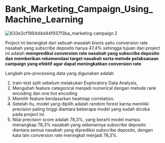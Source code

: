 # Bank_Marketing_Campaign_Using_Machine_Learning
![633e2cf1994d4d44f937f3ba_marketing campaign 2](https://github.com/Makrufkasr/Bank_Marketing_Campaign_Using_Machine_Learning/assets/109516688/7a3de546-6c5c-40f0-8b51-63b4cc0ec04e)

Project ini berangkat dari sebuah masalah bisnis yaitu conversion rate nasabah yang subscribe deposito hanya 47,4% sehingga tujuan dari project ini adalah **memprediksi conversion rate nasabah yang subscribe deposito dan memberikan rekomendasi target nasabah serta metode pelaksanaan campaign yang efektif agar dapat meningkatkan conversion rate**

Langkah pre-processing data yang digunakan adalah
1. train-test split sebelum melakukan Exploratory Data Analysis,
2. Mengubah feature categorical menjadi numerical dengan metode rank encoding dan one hot encoding 
3. Memilih feature berdasarkan heatmap correlation. 
4. Setelah itu, model yang dipilih adalah random forest karna memiliki precision paling tinggi diantara beberapa model yang sudah dicoba pada project ini. 
5. Nilai precision score adalah 78,3%, yang berarti model mampu menangkap 78,3% nasabah yang sebenarnya subscribe deposito diantara semua nasabah yang diprediksi subscribe deposito, dengan kata lain conversion rate meningkat menjadi 78,3%. 
